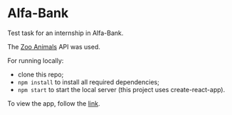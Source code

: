 # Alfa-Bank
Test task for an internship in Alfa-Bank.

The [Zoo Animals](https://zoo-animal-api.herokuapp.com/) API was used.

For running locally:

- clone this repo;
- `npm install` to install all required dependencies;
- `npm start` to start the local server (this project uses create-react-app).

To view the app, follow the [link](https://andreisorvanov.github.io/Alfa-Bank/).
